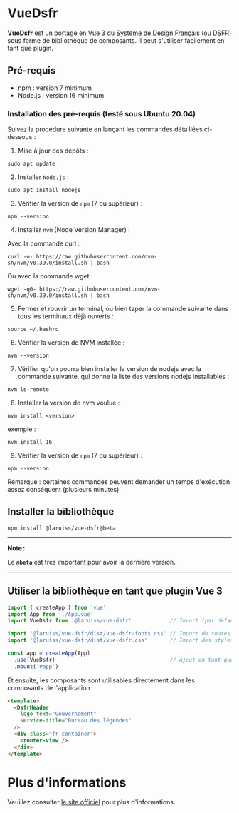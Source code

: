 # VueDsfr

**VueDsfr** est un portage en [Vue 3](https://v3.vuejs.org) du
[Système de Design Français](https://www.systeme-de-design.gouv.fr/) (ou DSFR) sous forme de bibliothèque
de composants. Il peut s'utiliser facilement en tant que plugin.

## Pré-requis

- npm : version 7 minimum
- Node.js : version 16 minimum

### Installation des pré-requis (testé sous Ubuntu 20.04)

Suivez la procédure suivante en lançant les commandes détaillées ci-dessous :

1. Mise à jour des dépôts :

```shell
sudo apt update
```

2. Installer `Node.js` :

```shell
sudo apt install nodejs
```

3. Vérifier la version de `npm` (7 ou supérieur) :

```shell
npm --version
```

4. Installer `nvm` (Node Version Manager) :

Avec la commande curl :

```shell
curl -o- https://raw.githubusercontent.com/nvm-sh/nvm/v0.39.0/install.sh | bash
```

Ou avec la commande wget :

```shell
wget -q0- https://raw.githubusercontent.com/nvm-sh/nvm/v0.39.0/install.sh | bash
```

5. Fermer et rouvrir un terminal, ou bien taper la commande suivante dans tous les terminaux déjà ouverts :

```shell
source ~/.bashrc
```

6. Vérifier la version de NVM installée :

```shell
nvm --version
```

7. Vérifier qu'on pourra bien installer la version de nodejs avec la commande suivante, qui donne la liste des versions nodejs installables :

```shell
nvm ls-remote
```

8. Installer la version de nvm voulue :

```shell
nvm install <version>
```

exemple :

```shell
nvm install 16
```

9. Vérifier la version de `npm` (7 ou supérieur) :

```shell
npm --version
```

Remarque : certaines commandes peuvent demander un temps d'exécution assez conséquent (plusieurs minutes).

## Installer la bibliothèque

```shell
npm install @laruiss/vue-dsfr@beta
```

---

**Note :**

Le **`@beta`** est très important pour avoir la dernière version.

---

## Utiliser la bibliothèque en tant que plugin Vue 3

```js
import { createApp } from 'vue'
import App from './App.vue'
import VueDsfr from '@laruiss/vue-dsfr'            // Import (par défaut) de la bibliothèque

import '@laruiss/vue-dsfr/dist/vue-dsfr-fonts.css' // Import de toutes les polices
import '@laruiss/vue-dsfr/dist/vue-dsfr.css'       // Import des styles globaux

const app = createApp(App)
  .use(VueDsfr)                                    // Ajout en tant que plugin
  .mount('#app')
```

Et ensuite, les composants sont utilisables directement dans les composants de l'application :

```html
<template>
  <DsfrHeader
    logo-text="Gouvernement"
    service-title="Bureau des légendes"
  />
  <div class="fr-container">
    <router-view />
  </div>
</template>
```

# Plus d'informations

Veuillez consulter [le site officiel](https://vue-dsfr.netlify.app/) pour plus d'informations.
